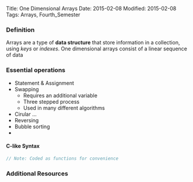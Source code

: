 Title: One Dimensional Arrays
Date: 2015-02-08 
Modified: 2015-02-08
Tags: Arrays, Fourth_Semester

### Definition
Arrays are a type of __data structure__ that store information in a collection, using _keys_ or _indexes_. One dimensional arrays consist of a linear sequence of data

### Essential operations
* Statement & Assignment
* Swapping
    * Requires an additional variable
    * Three stepped process
    * Used in many different algorithms
* Cirular ... 
* Reversing
* Bubble sorting
* 

#### C-like Syntax

~~~~c
// Note: Coded as functions for convenience
~~~~

### Additional Resources

